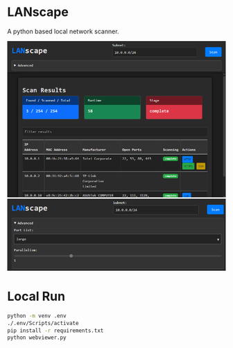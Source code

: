 # LANscape
A python based local network scanner.

![screenshot](static/img/readme1.png)
![screenshot](static/img/readme2.png)

# Local Run
```sh
python -m venv .env
./.env/Scripts/activate
pip install -r requirements.txt
python webviewer.py
```

